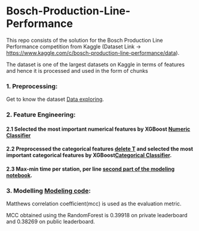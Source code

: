 # Bosch-Production-Line-Performance
This repo consists of the solution for the Bosch Production Line Performance competition from Kaggle (Dataset Link -> https://www.kaggle.com/c/bosch-production-line-performance/data).

The dataset is one of the largest datasets on Kaggle in terms of features and hence it is processed and used in the form of chunks

### 1. Preprocessing:

  Get to know the dataset [Data exploring](https://github.com/GuoyiMa/Bosch-Production-Line-Performance/blob/main/bosch/Data%20exploring.ipynb).

### 2. Feature Engineering:
  #### 2.1 Selected the most important numerical features by XGBoost [Numeric Classifier](https://github.com/GuoyiMa/Bosch-Production-Line-Performance/blob/main/bosch/Numeric%20Classifier.ipynb)
  #### 2.2 Preprocessed the categorical features [delete T](https://github.com/GuoyiMa/Bosch-Production-Line-Performance/blob/main/code/delete%20T.ipynb) and selected the most important categorical features by XGBoost[Categorical Classifier](https://github.com/GuoyiMa/Bosch-Production-Line-Performance/blob/main/code/Categorical%20Classifier.ipynb).
  #### 2.3 Max-min time per station, per line [second part of the modeling notebook](https://github.com/GuoyiMa/Bosch-Production-Line-Performance/blob/main/code/modeling.ipynb).
 
### 3. Modelling [Modeling code](https://github.com/GuoyiMa/Bosch-Production-Line-Performance/blob/main/code/modeling.ipynb):
  Matthews correlation coefficient(mcc) is used as the evaluation metric.
  
  MCC obtained using the RandomForest is 0.39918 on private leaderboard and 0.38269 on public leaderboard.


